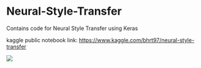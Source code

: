 # Neural-Style-Transfer
Contains code for Neural Style Transfer using Keras

kaggle public notebook link: https://www.kaggle.com/bhrt97/neural-style-transfer


![](leaderboard.png)

